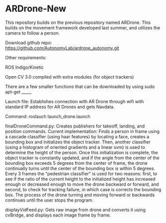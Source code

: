 # ARDrone-New
This repository builds on the previous repository named ARDrone. This builds on the movement framework developed last summer, and utilizes the camera to follow a person. 

Download github repo: https://github.com/AutonomyLab/ardrone_autonomy.git


Other requirements:

ROS Indigo/Kinetic

Open CV 3.0 compiled with extra modules (for object trackers)

There are a few smaller functions that can be downloaded by using sudo apt-get _____

Launch file: Establishes connection with AR Drone through wifi with standard IP address for AR Drones and gets Navdata.

Command: roslauch launch_drone.launch

finalDroneCommand.py: Creates publishers for takeoff, landing, and position commands. Current implementation: Finds a person in frame using a cascade classifier (using haar features) by locating a face, creates a bounding box and initializes the object tracker. Then, another classifier (using a histogram of oriented gradients and a linear svm) is used to determine the height of the person. Once this initialization is complete, the object tracker is constantly updated, and if the angle from the center of the bounding box exceeds 5 degrees from the center of frame, the drone continually turns until the center of the bounding box is within 5 degrees. Every 3 frames the "pedestrian classifier" is used for two reasons: first, to see if the ratio of the current height to the initialized height has increased enough or decreased enough to move the drone backward or forward, and second, to check for tracking failure, in which case is corrects the bounding box. The process of the drone turning and moving forward or backwards continues until the user stops the program.

displayVidFeed.py: Gets raw image from drone and converts it using cvBridge, and displays each image frame by frame.
